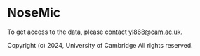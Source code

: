 # NoseMic

To get access to the data, please contact yl868@cam.ac.uk.


Copyright (c) 2024, University of Cambridge All rights reserved.
